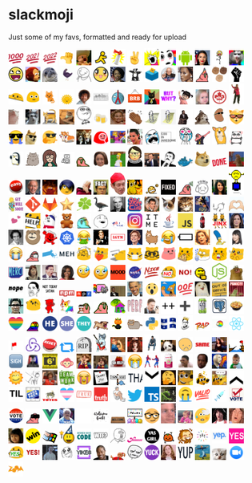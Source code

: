 # slackmoji

Just some of my favs, formatted and ready for upload

<img src="1000.png" width="30" /> <img src="2021.png" width="30" /> <img src="2022.png" width="30" /> <img src="50-percent-thumb.png" width="30" /> <img src="ahhh.gif" width="30" /> <img src="aim-away.png" width="30" /> <img src="air-horn.png" width="30" /> <img src="air-quotes.gif" width="30" /> <img src="all-the-things.jpg" width="30" /> <img src="amazing.gif" width="30" /> <img src="android.png" width="30" /> <img src="aoc.jpg" width="30" /> <img src="awesome-dance.gif" width="30" /> <img src="awesome-possum.png" width="30" /> <img src="awesome.png" width="30" /> <img src="awkward-monkey-look.gif" width="30" /> <img src="awkward-seal.jpg" width="30" /> <img src="aww-yiss.gif" width="30" /> <img src="aww.png" width="30" /> <img src="awwwww.png" width="30" /> <img src="ayanna-pressley.jpg" width="30" /> <img src="badger.gif" width="30" /> <img src="ballot.png" width="30" /> <img src="bern.png" width="30" /> <img src="beyonce.png" width="30" /> <img src="birthday-party-parrot.gif" width="30" /> <img src="blm-fists.png" width="30" /> <img src="blm.png" width="30" /> <img src="blob-bongo.gif" width="30" /> <img src="blob-eyeroll.gif" width="30" /> <img src="blob-kitty-cat.gif" width="30" /> <img src="blob-sun.gif" width="30" /> <img src="bob-ross.png" width="30" /> <img src="boston-skyline.png" width="30" /> <img src="boston.png" width="30" /> <img src="brb.gif" width="30" /> <img src="business-cat.jpg" width="30" /> <img src="but-why.png" width="30" /> <img src="bye.gif" width="30" /> <img src="can-you-not.png" width="30" /> <img src="canada-eh.jpg" width="30" /> <img src="carlton.gif" width="30" /> <img src="cat-jam.gif" width="30" /> <img src="cat-omg.gif" width="30" /> <img src="cat-on-keyboard.png" width="30" /> <img src="cat-typing.gif" width="30" /> <img src="challenge-accepted.png" width="30" /> <img src="cheers.gif" width="30" /> <img src="chrissy-teigen-yikes.gif" width="30" /> <img src="clap-all.gif" width="30" /> <img src="clippy.gif" width="30" /> <img src="clippy.jpg" width="30" /> <img src="confused-travolta.gif" width="30" /> <img src="confused_dog.gif" width="30" /> <img src="cool-beans.png" width="30" /> <img src="cool-cat.png" width="30" /> <img src="cool-crying.png" width="30" /> <img src="cool-doge.gif" width="30" /> <img src="cool-finger-guns.png" width="30" /> <img src="corgi-twins.png" width="30" /> <img src="corgis-running.gif" width="30" /> <img src="cozy-party.gif" width="30" /> <img src="crazy-cat-lady.jpg" width="30" /> <img src="crying-kim.jpg" width="30" /> <img src="cryz.png" width="30" /> <img src="css-is-awesome.png" width="30" /> <img src="cuteness-overload.jpg" width="30" /> <img src="dab-parrot.gif" width="30" /> <img src="dancing-corgi.gif" width="30" /> <img src="dancing-panda.gif" width="30" /> <img src="dancing-penguin.gif" width="30" /> <img src="dancing-pusheen.gif" width="30" /> <img src="daria.png" width="30" /> <img src="dead-ipod.png" width="30" /> <img src="deal-with-it.gif" width="30" /> <img src="debbie-down.png" width="30" /> <img src="disappear.gif" width="30" /> <img src="dissent.png" width="30" /> <img src="do-it-live.jpg" width="30" /> <img src="do-not-want.png" width="30" /> <img src="docker.png" width="30" /> <img src="doge.png" width="30" /> <img src="done.jpg" width="30" /> <img src="dramatic-chipmunk.png" width="30" /> <img src="easy-button.png" width="30" /> <img src="ed-markey.jpg" width="30" /> <img src="elmo-fire.gif" width="30" /> <img src="emo.gif" width="30" /> <img src="face-palm.png" width="30" /> <img src="facts.png" width="30" /> <img src="fellow-kids.png" width="30" /> <img src="fire-intensifies.gif" width="30" /> <img src="fist-shake.gif" width="30" /> <img src="fixed.png" width="30" /> <img src="flying-money-parrot.gif" width="30" /> <img src="fomo.jpg" width="30" /> <img src="friday-rebecca-black.png" width="30" /> <img src="frustrated-with-computer.gif" width="30" /> <img src="get-well-soon.jpg" width="30" /> <img src="git.png" width="30" /> <img src="gitlab.png" width="30" /> <img src="gold-star.gif" width="30" /> <img src="good-luck.png" width="30" /> <img src="goose.png" width="30" /> <img src="grace-hopper.png" width="30" /> <img src="gracias.png" width="30" /> <img src="groundhog-day.png" width="30" /> <img src="grumpy-cat.png" width="30" /> <img src="happy-cat.jpg" width="30" /> <img src="harriet-the-spy.jpg" width="30" /> <img src="head-into-wall.gif" width="30" /> <img src="heart-hands.gif" width="30" /> <img src="hearts-flow.gif" width="30" /> <img src="help-sign.png" width="30" /> <img src="homestar.png" width="30" /> <img src="hug-bear.gif" width="30" /> <img src="hyper-fast-parrot.gif" width="30" /> <img src="i-see-what-you-did-there.png" width="30" /> <img src="i-voted.png" width="30" /> <img src="instagram.png" width="30" /> <img src="it-me.png" width="30" /> <img src="java.png" width="30" /> <img src="javascript.png" width="30" /> <img src="jinx-owe-me-a-coke.png" width="30" /> <img src="jinx-twins.png" width="30" /> <img src="kamala.jpg" width="30" /> <img src="katherine-johnson.png" width="30" /> <img src="keytar-bear.png" width="30" /> <img src="koolaid.jpg" width="30" /> <img src="kubernetes.png" width="30" /> <img src="laugh-barf.gif" width="30" /> <img src="leo-toast.gif" width="30" /> <img src="lgtm.png" width="30" /> <img src="liz-warren.jpg" width="30" /> <img src="llama.gif" width="30" /> <img src="lolsob.png" width="30" /> <img src="low-battery.gif" width="30" /> <img src="lucille-bluth-wink.png" width="30" /> <img src="marge.png" width="30" /> <img src="marie-kondo.png" width="30" /> <img src="mask-cry.png" width="30" /> <img src="mask-parrot.gif" width="30" /> <img src="massachusetts.png" width="30" /> <img src="meh.png" width="30" /> <img src="meow-bernie.png" width="30" /> <img src="meow-heart.png" width="30" /> <img src="meow-keyboard-bang-head.gif" width="30" /> <img src="meow-mask.png" width="30" /> <img src="meow-nerd.png" width="30" /> <img src="meow-party.gif" width="30" /> <img src="meow-pizza.png" width="30" /> <img src="meow-science.png" width="30" /> <img src="meow-wine.png" width="30" /> <img src="meow-wow.png" width="30" /> <img src="merci.png" width="30" /> <img src="meredith.png" width="30" /> <img src="michael-scott-no.png" width="30" /> <img src="michelle.png" width="30" /> <img src="mild-panic-intensifies.gif" width="30" /> <img src="mild-panic.jpg" width="30" /> <img src="mood.png" width="30" /> <img src="nasa.png" width="30" /> <img src="nice.png" width="30" /> <img src="no-sign.png" width="30" /> <img src="no.png" width="30" /> <img src="nod-hmm-yes.gif" width="30" /> <img src="nodejs.png" width="30" /> <img src="nom.gif" width="30" /> <img src="nope.png" width="30" /> <img src="not-bad-obama.png" width="30" /> <img src="not-today-satan.png" width="30" /> <img src="npm-ftw.png" width="30" /> <img src="npr.png" width="30" /> <img src="nyan-cat.gif" width="30" /> <img src="obama-mic-drop.png" width="30" /> <img src="obama.jpg" width="30" /> <img src="oh-wow.gif" width="30" /> <img src="old-man-yells-at-cloud.jpg" width="30" /> <img src="oof.jpg" width="30" /> <img src="orly.png" width="30" /> <img src="out-of-office.jpg" width="30" /> <img src="panic-kermit.gif" width="30" /> <img src="parasite.png" width="30" /> <img src="party-blob.gif" width="30" /> <img src="party-cat.gif" width="30" /> <img src="party-corgi.gif" width="30" /> <img src="party-parrot-coffee.gif" width="30" /> <img src="party-parrot.gif" width="30" /> <img src="party-wfh.gif" width="30" /> <img src="perf.png" width="30" /> <img src="php-ceo.png" width="30" /> <img src="plus-plus.png" width="30" /> <img src="plus-sign-intensifies.gif" width="30" /> <img src="polar-seltzer.jpg" width="30" /> <img src="postgres.png" width="30" /> <img src="poutine.png" width="30" /> <img src="pride-heart.png" width="30" /> <img src="pride-parrot.png" width="30" /> <img src="pronoun-he.png" width="30" /> <img src="pronoun-she.png" width="30" /> <img src="pronoun-they.png" width="30" /> <img src="pug-run.png" width="30" /> <img src="pumpkin-cat.gif" width="30" /> <img src="pusheen-bread-cat.png" width="30" /> <img src="python.png" width="30" /> <img src="quebec.png" width="30" /> <img src="queen-rbg.png" width="30" /> <img src="rad.png" width="30" /> <img src="rainbow-sheep.gif" width="30" /> <img src="react.png" width="30" /> <img src="red-flag.png" width="30" /> <img src="redux.png" width="30" /> <img src="reset.png" width="30" /> <img src="retweet.png" width="30" /> <img src="rip.png" width="30" /> <img src="rocker-cat.gif" width="30" /> <img src="rosie.png" width="30" /> <img src="russian-doll.jpg" width="30" /> <img src="sad-keanu.gif" width="30" /> <img src="sad-panda.png" width="30" /> <img src="sads.png" width="30" /> <img src="same.jpg" width="30" /> <img src="self-high-five.gif" width="30" /> <img src="shipitparrot.png" width="30" /> <img src="sigh.png" width="30" /> <img src="siren.png" width="30" /> <img src="six-feet.png" width="30" /> <img src="smh.gif" width="30" /> <img src="so-excited-kristen-wiig.gif" width="30" /> <img src="so-excited-so-scared-kristen-wiig.gif" width="30" /> <img src="so-jelly.gif" width="30" /> <img src="sob-clapping.gif" width="30" /> <img src="spiderman-pointing.png" width="30" /> <img src="spindrift.png" width="30" /> <img src="squinting.png" width="30" /> <img src="stanley.png" width="30" /> <img src="stonks.png" width="30" /> <img src="success-kid.png" width="30" /> <img src="sunshine.gif" width="30" /> <img src="table-flip.png" width="30" /> <img src="target-lady.jpg" width="30" /> <img src="team-work.jpg" width="30" /> <img src="tears-of-blood.png" width="30" /> <img src="thank-you-note.jpg" width="30" /> <img src="thank-you.gif" width="30" /> <img src="thanks.gif" width="30" /> <img src="that-down-arrow.gif" width="30" /> <img src="thinking-rotating.gif" width="30" /> <img src="this-is-fine-melt.gif" width="30" /> <img src="this-is-fine.gif" width="30" /> <img src="this-is-fine.png" width="30" /> <img src="this-up-arrow.gif" width="30" /> <img src="today-i-learned.png" width="30" /> <img src="toilet-paper.png" width="30" /> <img src="totes-ma-goats.gif" width="30" /> <img src="trans-heart.png" width="30" /> <img src="true.png" width="30" /> <img src="truth.png" width="30" /> <img src="try-not-to-cry.gif" width="30" /> <img src="twitter.png" width="30" /> <img src="typescript.png" width="30" /> <img src="typing.gif" width="30" /> <img src="upside-down-tears.png" width="30" /> <img src="valid.png" width="30" /> <img src="vax-party.gif" width="30" /> <img src="vote.jpg" width="30" /> <img src="vote.png" width="30" /> <img src="vr-party-parrot.png" width="30" /> <img src="vue.png" width="30" /> <img src="wat.gif" width="30" /> <img src="waving-corgi.gif" width="30" /> <img src="welcome-back.png" width="30" /> <img src="welcome-mat.jpg" width="30" /> <img src="welcome-party.gif" width="30" /> <img src="well-actually.png" width="30" /> <img src="what-blink.gif" width="30" /> <img src="what-could-go-wrong.png" width="30" /> <img src="whewph.gif" width="30" /> <img src="whoa-keanu.gif" width="30" /> <img src="whoa.png" width="30" /> <img src="why-not-both.png" width="30" /> <img src="win.png" width="30" /> <img src="windows.png" width="30" /> <img src="wizard.png" width="30" /> <img src="women-who-code.png" width="30" /> <img src="wtf.png" width="30" /> <img src="y-u-no.png" width="30" /> <img src="yaaaas.png" width="30" /> <img src="yas-girl.png" width="30" /> <img src="yay-blob.gif" width="30" /> <img src="yay-clap.gif" width="30" /> <img src="yay-rainbow.gif" width="30" /> <img src="yep.png" width="30" /> <img src="yes-party.gif" width="30" /> <img src="yes-sign.png" width="30" /> <img src="yes.jpg" width="30" /> <img src="yesss-kit.gif" width="30" /> <img src="yey.png" width="30" /> <img src="yikes.gif" width="30" /> <img src="yo-dawg.png" width="30" /> <img src="you-got-it-dude.gif" width="30" /> <img src="youve-got-to-be-kidding.png" width="30" /> <img src="yuck.png" width="30" /> <img src="yup-pam.gif" width="30" /> <img src="yup.png" width="30" /> <img src="zero-fucks-given.png" width="30" /> <img src="zoom-cat-lawyer.jpg" width="30" /> <img src="zoom-logo.png" width="30" /> <img src="zoom.jpg" width="30" /> 